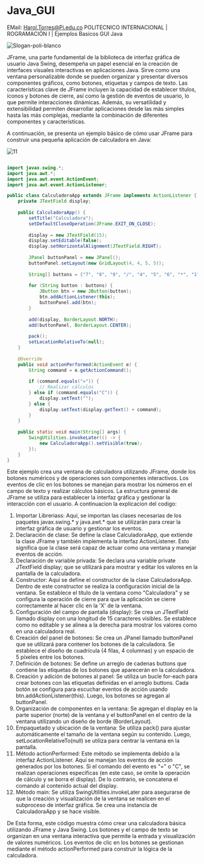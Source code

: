 # Java_GUI
EMail: Harol.Torres@Pi.edu.co
 POLITECNICO INTERNACIONAL | ROGRAMACIÓN I |  Ejemplos Basicos GUI Java

 
![Slogan-poli-blanco](https://github.com/Harol003/Java_GUI/assets/66041310/56bf05e4-4a11-4601-ba84-df0d364371e1)

JFrame, una parte fundamental de la biblioteca de interfaz gráfica de usuario Java Swing, desempeña un papel esencial en la creación de interfaces visuales interactivas en aplicaciones Java. Sirve como una ventana personalizable donde se pueden organizar y presentar diversos componentes gráficos, como botones, etiquetas y campos de texto. Las características clave de JFrame incluyen la capacidad de establecer títulos, íconos y botones de cierre, así como la gestión de eventos de usuario, lo que permite interacciones dinámicas. Además, su versatilidad y extensibilidad permiten desarrollar aplicaciones desde las más simples hasta las más complejas, mediante la combinación de diferentes componentes y características.

A continuación, se presenta un ejemplo básico de cómo usar JFrame para construir una pequeña aplicación de calculadora en Java:

![11](https://github.com/Harol003/Java_GUI/assets/66041310/7242bfe6-ea44-4f25-9e7a-43e572d49dc6)



```java

import javax.swing.*;
import java.awt.*;
import java.awt.event.ActionEvent;
import java.awt.event.ActionListener;

public class CalculadoraApp extends JFrame implements ActionListener {
    private JTextField display;
    
    public CalculadoraApp() {
        setTitle("Calculadora");
        setDefaultCloseOperation(JFrame.EXIT_ON_CLOSE);
        
        display = new JTextField(15);
        display.setEditable(false);
        display.setHorizontalAlignment(JTextField.RIGHT);
        
        JPanel buttonPanel = new JPanel();
        buttonPanel.setLayout(new GridLayout(4, 4, 5, 5));
        
        String[] buttons = {"7", "8", "9", "/", "4", "5", "6", "*", "1", "2", "3", "-", "C", "0", "=", "+"};
        
        for (String button : buttons) {
            JButton btn = new JButton(button);
            btn.addActionListener(this);
            buttonPanel.add(btn);
        }
        
        add(display, BorderLayout.NORTH);
        add(buttonPanel, BorderLayout.CENTER);
        
        pack();
        setLocationRelativeTo(null);
    }
    
    @Override
    public void actionPerformed(ActionEvent e) {
        String command = e.getActionCommand();
        
        if (command.equals("=")) {
            // Realizar cálculos
        } else if (command.equals("C")) {
            display.setText("");
        } else {
            display.setText(display.getText() + command);
        }
    }
    
    public static void main(String[] args) {
        SwingUtilities.invokeLater(() -> {
            new CalculadoraApp().setVisible(true);
        });
    }
}


```

Este ejemplo crea una ventana de calculadora utilizando JFrame, donde los botones numéricos y de operaciones son componentes interactivos. Los eventos de clic en los botones se manejan para mostrar los números en el campo de texto y realizar cálculos básicos. La estructura general de JFrame se utiliza para establecer la interfaz gráfica y gestionar la interacción con el usuario. A continuacion la explicacion del codigo: 

1. Importar Libreriass: Aquí, se importan las clases necesarias de los paquetes javax.swing.* y java.awt.* que se utilizarán para crear la interfaz gráfica de usuario y gestionar los eventos.
2. Declaración de clase: Se define la clase CalculadoraApp, que extiende la clase JFrame y también implementa la interfaz ActionListener. Esto significa que la clase será capaz de actuar como una ventana y manejar eventos de acción.
3. Declaración de variable privada: Se declara una variable private JTextField display; que se utilizará para mostrar y editar los valores en la pantalla de la calculadora.
4. Constructor: Aquí se define el constructor de la clase CalculadoraApp. Dentro de este constructor se realiza la configuración inicial de la ventana. Se establece el título de la ventana como "Calculadora" y se configura la operación de cierre para que la aplicación se cierre correctamente al hacer clic en la 'X' de la ventana.
5. Configuración del campo de pantalla (display): Se crea un JTextField llamado display con una longitud de 15 caracteres visibles. Se establece como no editable y se alinea a la derecha para mostrar los valores como en una calculadora real.
6. Creación del panel de botones: Se crea un JPanel llamado buttonPanel que se utilizará para contener los botones de la calculadora. Se establece el diseño de cuadrícula (4 filas, 4 columnas) y un espacio de 5 píxeles entre los botones.
7. Definición de botones: Se define un arreglo de cadenas buttons que contiene las etiquetas de los botones que aparecerán en la calculadora.
8. Creación y adición de botones al panel: Se utiliza un bucle for-each para crear botones con las etiquetas definidas en el arreglo buttons. Cada botón se configura para escuchar eventos de acción usando btn.addActionListener(this). Luego, los botones se agregan al buttonPanel.
9. Organización de componentes en la ventana: Se agregan el display en la parte superior (norte) de la ventana y el buttonPanel en el centro de la ventana utilizando un diseño de borde (BorderLayout).
10. Empaquetado y ubicación de la ventana: Se utiliza pack() para ajustar automáticamente el tamaño de la ventana según su contenido. Luego, setLocationRelativeTo(null) se utiliza para centrar la ventana en la pantalla.
11. Método actionPerformed: Este método se implementa debido a la interfaz ActionListener. Aquí se manejan los eventos de acción generados por los botones. Si el comando del evento es "=" o "C", se realizan operaciones específicas (en este caso, se omite la operación de cálculo y se borra el display). De lo contrario, se concatena el comando al contenido actual del display.
12. Método main: Se utiliza SwingUtilities.invokeLater para asegurarse de que la creación y visualización de la ventana se realicen en el subproceso de interfaz gráfica. Se crea una instancia de CalculadoraApp y se hace visible.

De Esta forma, este código muestra cómo crear una calculadora básica utilizando JFrame y Java Swing. Los botones y el campo de texto se organizan en una ventana interactiva que permite la entrada y visualización de valores numéricos. Los eventos de clic en los botones se gestionan mediante el método actionPerformed para construir la lógica de la calculadora.
